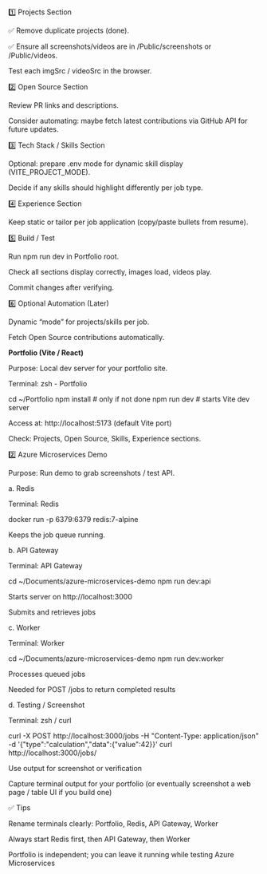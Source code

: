 1️⃣ Projects Section

✅ Remove duplicate projects (done).

✅ Ensure all screenshots/videos are in /Public/screenshots or /Public/videos.

Test each imgSrc / videoSrc in the browser.

2️⃣ Open Source Section

Review PR links and descriptions.

Consider automating: maybe fetch latest contributions via GitHub API for future updates.

3️⃣ Tech Stack / Skills Section

Optional: prepare .env mode for dynamic skill display (VITE_PROJECT_MODE).

Decide if any skills should highlight differently per job type.

4️⃣ Experience Section

Keep static or tailor per job application (copy/paste bullets from resume).

5️⃣ Build / Test

Run npm run dev in Portfolio root.

Check all sections display correctly, images load, videos play.

Commit changes after verifying.

6️⃣ Optional Automation (Later)

Dynamic “mode” for projects/skills per job.

Fetch Open Source contributions automatically.

**Portfolio (Vite / React)**

Purpose: Local dev server for your portfolio site.

Terminal: zsh - Portfolio

cd ~/Portfolio
npm install       # only if not done
npm run dev       # starts Vite dev server


Access at: http://localhost:5173 (default Vite port)

Check: Projects, Open Source, Skills, Experience sections.

2️⃣ Azure Microservices Demo

Purpose: Run demo to grab screenshots / test API.

a. Redis

Terminal: Redis

docker run -p 6379:6379 redis:7-alpine


Keeps the job queue running.

b. API Gateway

Terminal: API Gateway

cd ~/Documents/azure-microservices-demo
npm run dev:api


Starts server on http://localhost:3000

Submits and retrieves jobs

c. Worker

Terminal: Worker

cd ~/Documents/azure-microservices-demo
npm run dev:worker


Processes queued jobs

Needed for POST /jobs to return completed results

d. Testing / Screenshot

Terminal: zsh / curl

curl -X POST http://localhost:3000/jobs -H "Content-Type: application/json" -d '{"type":"calculation","data":{"value":42}}'
curl http://localhost:3000/jobs/<jobId>


Use output for screenshot or verification

Capture terminal output for your portfolio (or eventually screenshot a web page / table UI if you build one)

✅ Tips

Rename terminals clearly: Portfolio, Redis, API Gateway, Worker

Always start Redis first, then API Gateway, then Worker

Portfolio is independent; you can leave it running while testing Azure Microservices